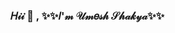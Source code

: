### 𝐻𝒾𝒾 👋 , ✨✨𝐼'𝓂 𝒰𝓂𝑒𝓈𝒽 𝒮𝒽𝒶𝓀𝓎𝒶✨✨

<!--
**umesh8800/umesh8800** is a ✨ _special_ ✨ repository because its `README.md` (this file) appears on your GitHub profile.

Here are some ideas to get you started:

- 🔭 I’m currently working on ...
- 🌱 I’m currently learning ...
- 👯 I’m looking to collaborate on ...
- 🤔 I’m looking for help with ...
- 💬 Ask me about ...
- 📫 How to reach me: ...
- 😄 Pronouns: ...
- ⚡ Fun fact: ...
-->

